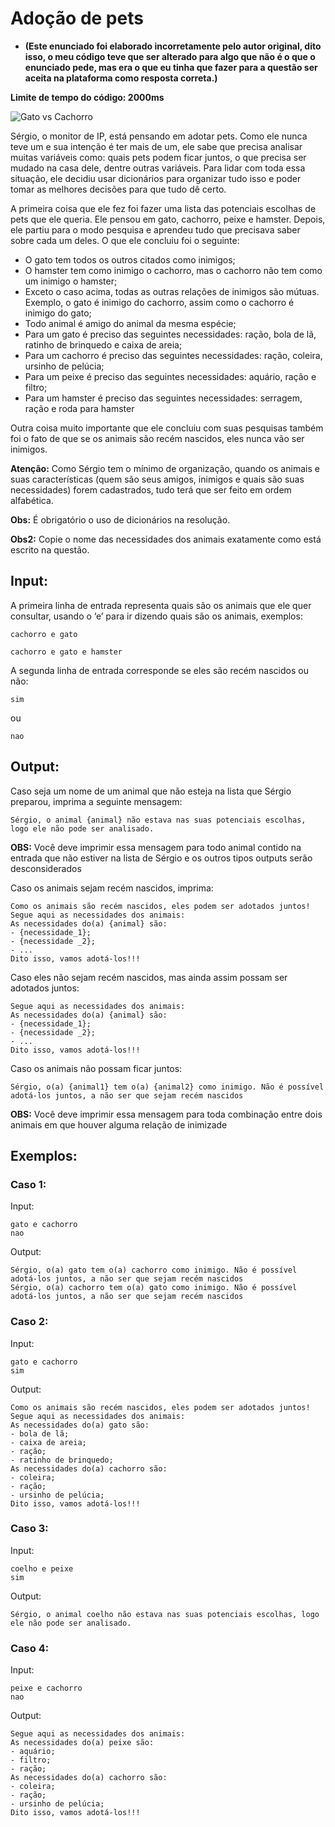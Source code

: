 # Adoção de pets

- **(Este enunciado foi elaborado incorretamente pelo autor original, dito isso, o meu código teve que ser alterado para algo que não é o que o enunciado pede, mas era o que eu tinha que fazer para a questão ser aceita na plataforma como resposta correta.)**

**Limite de tempo do código: 2000ms**

![Gato vs Cachorro](https://thumbs.gfycat.com/HauntingHorribleAmericansaddlebred-max-1mb.gif)

Sérgio, o monitor de IP, está pensando em adotar pets. Como ele nunca teve um e sua intenção é ter mais de um, ele sabe que precisa analisar muitas variáveis como: quais pets podem ficar juntos, o que precisa ser mudado na casa dele, dentre outras variáveis. Para lidar com toda essa situação, ele decidiu usar dicionários para organizar tudo isso e poder tomar as melhores decisões para que tudo dê certo.

A primeira coisa que ele fez foi fazer uma lista das potenciais escolhas de pets que ele queria. Ele pensou em gato, cachorro, peixe e hamster. Depois, ele partiu para o modo pesquisa e aprendeu tudo que precisava saber sobre cada um deles. O que ele concluiu foi o seguinte:

- O gato tem todos os outros citados como inimigos;
- O hamster tem como inimigo o cachorro, mas o cachorro não tem como um inimigo o hamster;
- Exceto o caso acima, todas as outras relações de inimigos são mútuas. Exemplo, o gato é inimigo do cachorro, assim como o cachorro é inimigo do gato;
- Todo animal é amigo do animal da mesma espécie;
- Para um gato é preciso das seguintes necessidades: ração, bola de lã, ratinho de brinquedo e caixa de areia;
- Para um cachorro é preciso das seguintes necessidades: ração, coleira, ursinho de pelúcia;
- Para um peixe é preciso das seguintes necessidades: aquário, ração e filtro;
- Para um hamster é preciso das seguintes necessidades: serragem, ração e roda para hamster

Outra coisa muito importante que ele concluiu com suas pesquisas também foi o fato de que se os animais são recém nascidos, eles nunca vão ser inimigos.

**Atenção:** Como Sérgio tem o mínimo de organização, quando os animais e suas características (quem são seus amigos, inimigos e quais são suas necessidades) forem cadastrados, tudo terá que ser feito em ordem alfabética.

**Obs:** É obrigatório o uso de dicionários na resolução.

**Obs2:** Copie o nome das necessidades dos animais exatamente como está escrito na questão.

## Input:

A primeira linha de entrada representa quais são os animais que ele quer consultar, usando o ‘e’ para ir dizendo quais são os animais, exemplos:

```
cachorro e gato
```

```
cachorro e gato e hamster
```

A segunda linha de entrada corresponde se eles são recém nascidos ou não:

```
sim
```

ou

```
nao
```

## Output:

Caso seja um nome de um animal que não esteja na lista que Sérgio preparou, imprima a seguinte mensagem:

```
Sérgio, o animal {animal} não estava nas suas potenciais escolhas, logo ele não pode ser analisado.
```

**OBS:** Você deve imprimir essa mensagem para todo animal contido na entrada que não estiver na lista de Sérgio e os outros tipos outputs serão desconsiderados

Caso os animais sejam recém nascidos, imprima:

```
Como os animais são recém nascidos, eles podem ser adotados juntos!
Segue aqui as necessidades dos animais:
As necessidades do(a) {animal} são:
- {necessidade_1};
- {necessidade _2};
- ...
Dito isso, vamos adotá-los!!!
```

Caso eles não sejam recém nascidos, mas ainda assim possam ser adotados juntos:

```
Segue aqui as necessidades dos animais:
As necessidades do(a) {animal} são:
- {necessidade_1};
- {necessidade _2};
- ...
Dito isso, vamos adotá-los!!!
```

Caso os animais não possam ficar juntos:

```
Sérgio, o(a) {animal1} tem o(a) {animal2} como inimigo. Não é possível adotá-los juntos, a não ser que sejam recém nascidos
```

**OBS:** Você deve imprimir essa mensagem para toda combinação entre dois animais em que houver alguma relação de inimizade

## Exemplos:

### Caso 1:

Input:
```
gato e cachorro
nao
```

Output:
```
Sérgio, o(a) gato tem o(a) cachorro como inimigo. Não é possível adotá-los juntos, a não ser que sejam recém nascidos
Sérgio, o(a) cachorro tem o(a) gato como inimigo. Não é possível adotá-los juntos, a não ser que sejam recém nascidos
```

### Caso 2:

Input:
```
gato e cachorro
sim
```

Output:
```
Como os animais são recém nascidos, eles podem ser adotados juntos!
Segue aqui as necessidades dos animais:
As necessidades do(a) gato são:
- bola de lã;
- caixa de areia;
- ração;
- ratinho de brinquedo;
As necessidades do(a) cachorro são:
- coleira;
- ração;
- ursinho de pelúcia;
Dito isso, vamos adotá-los!!!
```

### Caso 3:

Input:
```
coelho e peixe
sim
```

Output:
```
Sérgio, o animal coelho não estava nas suas potenciais escolhas, logo ele não pode ser analisado.
```

### Caso 4:

Input:
```
peixe e cachorro
nao
```

Output:
```
Segue aqui as necessidades dos animais:
As necessidades do(a) peixe são:
- aquário;
- filtro;
- ração;
As necessidades do(a) cachorro são:
- coleira;
- ração;
- ursinho de pelúcia;
Dito isso, vamos adotá-los!!!
```
